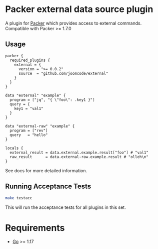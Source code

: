 # Packer external data source plugin

A plugin for [Packer](https://www.packer.io/) which provides access to external commands. Compatible with Packer >= 1.7.0

## Usage
```hcl
packer {
  required_plugins {
    external = {
      version = ">= 0.0.2"
      source  = "github.com/joomcode/external"
    }
  }
}

data "external" "example" {
  program = ["jq", "{ \"foo\": .key1 }"]
  query = {
    key1 = "val1"
  }
}

data "external-raw" "example" {
  program = ["rev"]
  query   = "hello"
}

locals {
  external_result = data.external.example.result["foo"] # "val1"
  raw_result      = data.external-raw.example.result # "olleh\n"
}
```

See docs for more detailed information.

## Running Acceptance Tests

```bash
make testacc
```

This will run the acceptance tests for all plugins in this set.

# Requirements

-	[Go](https://go.dev/doc/install) >= 1.17
